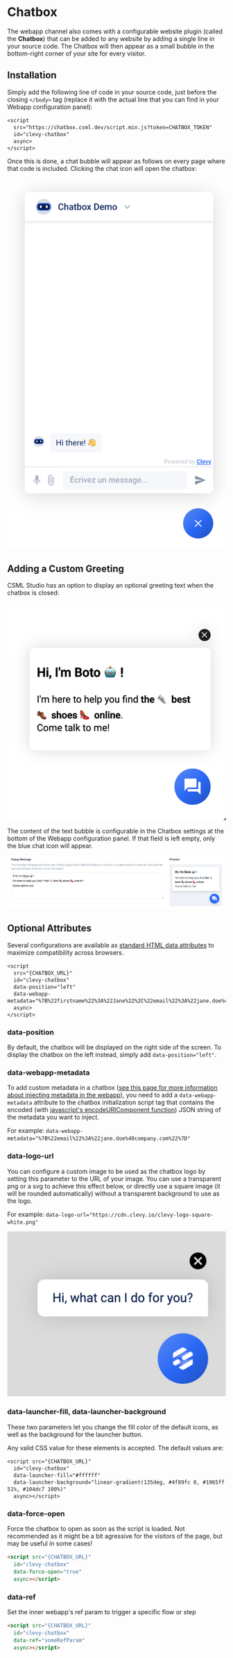 # Chatbox

The webapp channel also comes with a configurable website plugin (called the **Chatbox**) that can be added to any website by adding a single line in your source code. The Chatbox will then appear as a small bubble in the bottom-right corner of your site for every visitor.

## Installation

Simply add the following line of code in your source code, just before the closing `</body>` tag (replace it with the actual line that you can find in your Webapp configuration panel):

```markup
<script
  src="https://chatbox.csml.dev/script.min.js?token=CHATBOX_TOKEN"
  id="clevy-chatbox"
  async>
</script>
```

Once this is done, a chat bubble will appear as follows on every page where that code is included. Clicking the chat icon will open the chatbox:

![](<../../.gitbook/assets/image (38).png>)

## Adding a Custom Greeting

CSML Studio has an option to display an optional greeting text when the chatbox is closed:

![](<../../.gitbook/assets/image (36).png>)

The content of the text bubble is configurable in the Chatbox settings at the bottom of the Webapp configuration panel. If that field is left empty, only the blue chat icon will appear.

![](<../../.gitbook/assets/image (37).png>)

## Optional Attributes

Several configurations are available as [standard HTML data attributes](https://developer.mozilla.org/en-US/docs/Learn/HTML/Howto/Use\_data\_attributes) to maximize compatibility across browsers.

```markup
<script
  src="{CHATBOX_URL}"
  id="clevy-chatbox"
  data-position="left"
  data-webapp-metadata="%7B%22firstname%22%3A%22Jane%22%2C%22email%22%3A%22jane.doe%40company.com%22%7D"
  async>
</script>
```

### data-position

By default, the chatbox will be displayed on the right side of the screen. To display the chatbox on the left instead, simply add `data-position="left"`.

### data-webapp-metadata

To add custom metadata in a chatbox ([see this page for more information about injecting metadata in the webapp](features.md#injecting-conversation-metadata)), you need to add a `data-webapp-metadata` attribute to the chatbox initialization script tag that contains the encoded (with [javascript's encodeURIComponent function](https://developer.mozilla.org/en-US/docs/Web/JavaScript/Reference/Global\_Objects/encodeURIComponent)) JSON string of the metadata you want to inject.

For example: `data-webapp-metadata="%7B%22email%22%3A%22jane.doe%40company.com%22%7D"`

### data-logo-url

You can configure a custom image to be used as the chatbox logo by setting this parameter to the URL of your image. You can use a transparent png or a svg to achieve this effect below, or directly use a square image (it will be rounded automatically) without a transparent background to use as the logo.

For example: `data-logo-url="https://cdn.clevy.io/clevy-logo-square-white.png"`

![](<../../.gitbook/assets/image (86).png>)

### data-launcher-fill, data-launcher-background

These two parameters let you change the fill color of the default icons, as well as the background for the launcher button.

Any valid CSS value for these elements is accepted. The default values are:

```markup
<script src="{CHATBOX_URL}"
  id="clevy-chatbox"
  data-launcher-fill="#ffffff"
  data-launcher-background="linear-gradient(135deg, #4f89fc 0, #1965ff 51%, #104dc7 100%)"
  async></script>
```

### data-force-open

Force the chatbox to open as soon as the script is loaded. Not recommended as it might be a bit agressive for the visitors of the page, but may be useful in some cases!

```html
<script src="{CHATBOX_URL}"
  id="clevy-chatbox"
  data-force-open="true"
  async></script>
```

### data-ref

Set the inner webapp's ref param to trigger a specific flow or step

```html
<script src="{CHATBOX_URL}"
  id="clevy-chatbox"
  data-ref="someRefParam"
  async></script>
```

